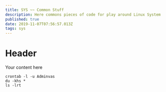 ```yaml
---
title: SYS ~~ Common Stuff
description: Here commons pieces of code for play around Linux System
published: true
date: 2019-11-07T07:56:57.013Z
tags: sys
---
```


# Header
Your content here

```
crontab -l -u Adminvas
du -khs *
ls -lrt
```